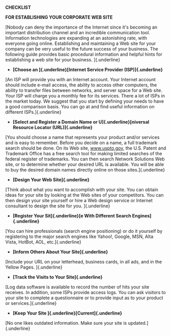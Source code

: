 **CHECKLIST**

**FOR ESTABLISHING YOUR CORPORATE WEB SITE**

[Nobody can deny the importance of the Internet since it's becoming an
important distribution channel and an incredible communication tool.
Information technologies are expanding at an astonishing rate, with
everyone going online. Establishing and maintaining a Web site for your
company can be very useful to the future success of your business. The
following guide provides basic procedural information and helpful hints
for establishing a web site for your business. ]{.underline}

-   **[Choose an ]{.underline}[Internet Service Provider
    (ISP)]{.underline}**

[An ISP will provide you with an Internet account. Your Internet account
should include e-mail access, the ability to access other computers, the
ability to transfer files between networks, and server space for a Web
site. Your ISP will charge you a monthly fee for its services. There a
lot of ISPs in the market today. We suggest that you start by defining
your needs to have a good comparison basis. You can go at and find
useful information on different ISPs.]{.underline}

-   **[Select and Register a Domain Name or U]{.underline}[niversal
    Resource Locator (URL)]{.underline}**

[You should choose a name that represents your product and/or services
and is easy to remember. Before you decide on a name, a full trademark
search should be done. On its Web site, www.uspto.gov, the U.S. Patent
and Trademark Office has a free search tool for making limited searches
of the federal register of trademarks. You can then search Network
Solutions Web site, or to determine whether your desired URL is
available. You will be able to buy the desired domain names directly
online on those sites.]{.underline}

-   **[Design Your Web Site]{.underline}**

[Think about what you want to accomplish with your site. You can obtain
ideas for your site by looking at the Web sites of your competitors. You
can then design your site yourself or hire a Web design service or
Internet consultant to design the site for you. ]{.underline}

-   **[Register Your Sit]{.underline}[e With Different Search
    Engines]{.underline}**

[You can hire professionals (search engine positioning) or do it
yourself by registering to the major search engines like Yahoo!, Google,
MSN, Alta Vista, HotBot, AOL, etc.]{.underline}

-   **[Inform Others About Your Site]{.underline}**

[Include your URL on your letterhead, business cards, in all ads, and in
the Yellow Pages. ]{.underline}

-   **[Track the Visits to Your Site]{.underline}**

[Log data software is available to record the number of hits your site
receives. In addition, some ISPs provide access logs. You can ask
visitors to your site to complete a questionnaire or to provide input as
to your product or services.]{.underline}

-   **[Keep Your Site ]{.underline}[Current]{.underline}**

[No one likes outdated information. Make sure your site is
updated.]{.underline}
